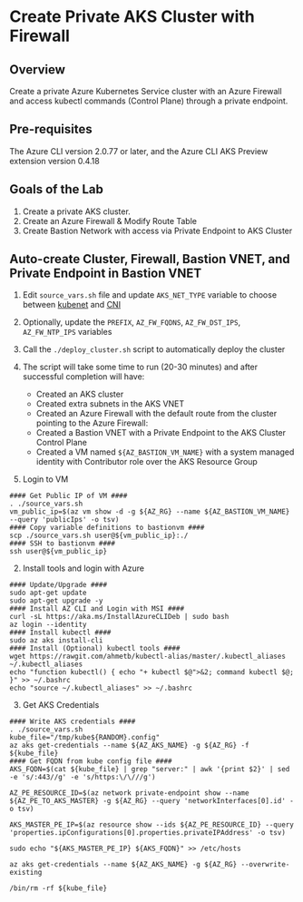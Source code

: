 # Create Private AKS Cluster with Firewall
## Overview

Create a private Azure Kubernetes Service cluster with an Azure Firewall and access kubectl commands (Control Plane) through a private endpoint.

## Pre-requisites
The Azure CLI version 2.0.77 or later, and the Azure CLI AKS Preview extension version 0.4.18

## Goals of the Lab
1. Create a private AKS cluster.
2. Create an Azure Firewall & Modify Route Table
3. Create Bastion Network with access via Private Endpoint to AKS Cluster

## Auto-create Cluster, Firewall, Bastion VNET, and Private Endpoint in Bastion VNET
1. Edit ```source_vars.sh``` file and update ```AKS_NET_TYPE``` variable to choose between [kubenet](https://docs.microsoft.com/en-us/azure/aks/concepts-network#kubenet-basic-networking) and [CNI](https://docs.microsoft.com/en-us/azure/aks/concepts-network#azure-cni-advanced-networking)
2. Optionally, update the ```PREFIX```, ```AZ_FW_FQDNS```, ```AZ_FW_DST_IPS```, ```AZ_FW_NTP_IPS``` variables
3. Call the ```./deploy_cluster.sh``` script to automatically deploy the cluster
4. The script will take some time to run (20-30 minutes) and after successful completion will have:
   * Created an AKS cluster
   * Created extra subnets in the AKS VNET
   * Created an Azure Firewall with the default route from the cluster pointing to the Azure Firewall:
   * Created a Bastion VNET with a Private Endpoint to the AKS Cluster Control Plane
   * Created a VM named ```${AZ_BASTION_VM_NAME}``` with a system managed identity with Contributor role over the AKS Resource Group


1. Login to VM
```
#### Get Public IP of VM ####
. ./source_vars.sh
vm_public_ip=$(az vm show -d -g ${AZ_RG} --name ${AZ_BASTION_VM_NAME} --query 'publicIps' -o tsv)
#### Copy variable definitions to bastionvm ####
scp ./source_vars.sh user@${vm_public_ip}:./
#### SSH to bastionvm ####
ssh user@${vm_public_ip}
```

2. Install tools and login with Azure
```
#### Update/Upgrade ####
sudo apt-get update
sudo apt-get upgrade -y
#### Install AZ CLI and Login with MSI ####
curl -sL https://aka.ms/InstallAzureCLIDeb | sudo bash
az login --identity
#### Install kubectl ####
sudo az aks install-cli
#### Install (Optional) kubectl tools ####
wget https://rawgit.com/ahmetb/kubectl-alias/master/.kubectl_aliases ~/.kubectl_aliases
echo "function kubectl() { echo "+ kubectl $@">&2; command kubectl $@; }" >> ~/.bashrc
echo "source ~/.kubectl_aliases" >> ~/.bashrc
```

3. Get AKS Credentials
```
#### Write AKS credentials ####
. ./source_vars.sh
kube_file="/tmp/kube${RANDOM}.config"
az aks get-credentials --name ${AZ_AKS_NAME} -g ${AZ_RG} -f ${kube_file}
#### Get FQDN from kube config file ####
AKS_FQDN=$(cat ${kube_file} | grep "server:" | awk '{print $2}' | sed -e 's/:443//g' -e 's/https:\/\///g')

AZ_PE_RESOURCE_ID=$(az network private-endpoint show --name ${AZ_PE_TO_AKS_MASTER} -g ${AZ_RG} --query 'networkInterfaces[0].id' -o tsv)

AKS_MASTER_PE_IP=$(az resource show --ids ${AZ_PE_RESOURCE_ID} --query 'properties.ipConfigurations[0].properties.privateIPAddress' -o tsv)

sudo echo "${AKS_MASTER_PE_IP} ${AKS_FQDN}" >> /etc/hosts

az aks get-credentials --name ${AZ_AKS_NAME} -g ${AZ_RG} --overwrite-existing

/bin/rm -rf ${kube_file}
```
